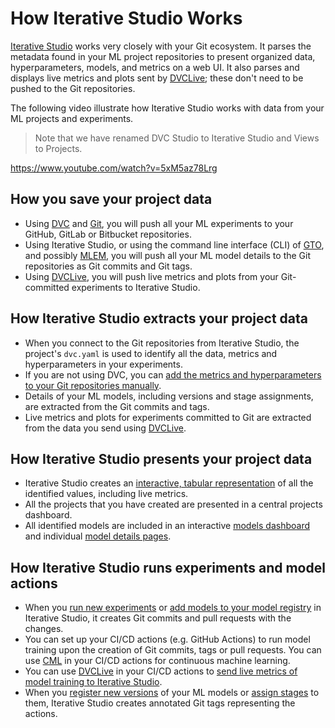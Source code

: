# How Iterative Studio Works

[Iterative Studio](https://studio.iterative.ai/) works very closely with your
Git ecosystem. It parses the metadata found in your ML project repositories to
present organized data, hyperparameters, models, and metrics on a web UI.
It also parses and displays live metrics and plots sent by [DVCLive]; these
don't need to be pushed to the Git repositories.

The following video illustrate how Iterative Studio works with data from your ML
projects and experiments.

> Note that we have renamed DVC Studio to Iterative Studio and Views to
> Projects.

https://www.youtube.com/watch?v=5xM5az78Lrg

## How you save your project data

- Using [DVC] and [Git], you will push all your ML experiments to your GitHub,
  GitLab or Bitbucket repositories.
- Using Iterative Studio, or using the command line interface (CLI) of [GTO],
  and possibly [MLEM], you will push all your ML model details to the Git
  repositories as Git commits and Git tags.
- Using [DVCLive], you will push live metrics and plots from your Git-committed
  experiments to Iterative Studio.

## How Iterative Studio extracts your project data

- When you connect to the Git repositories from Iterative Studio, the project's
  `dvc.yaml` is used to identify all the data, metrics and hyperparameters in
  your experiments.
- If you are not using DVC, you can
  [add the metrics and hyperparameters to your Git repositories manually](/doc/studio/user-guide/projects-and-experiments/configure-a-project#custom-metrics-and-parameters).
- Details of your ML models, including versions and stage assignments, are
  extracted from the Git commits and tags.
- Live metrics and plots for experiments committed to Git are extracted from the
  data you send using [DVCLive].

## How Iterative Studio presents your project data

- Iterative Studio creates an
  [interactive, tabular representation](/doc/studio/user-guide/projects-and-experiments/explore-ml-experiments#components-of-a-project)
  of all the identified values, including live metrics.
- All the projects that you have created are presented in a central projects
  dashboard.
- All identified models are included in an interactive
  [models dashboard](/doc/studio/user-guide/model-registry/view-models#models-dashboard)
  and individual
  [model details pages](/doc/studio/user-guide/model-registry/view-models#model-details-page).

## How Iterative Studio runs experiments and model actions

- When you
  [run new experiments](/doc/studio/user-guide/projects-and-experiments/run-experiments)
  or
  [add models to your model registry](/doc/studio/user-guide/model-registry/add-a-model)
  in Iterative Studio, it creates Git commits and pull requests with the
  changes.
- You can set up your CI/CD actions (e.g. GitHub Actions) to run model training
  upon the creation of Git commits, tags or pull requests. You can use [CML] in
  your CI/CD actions for continuous machine learning.
- You can use [DVCLive] in your CI/CD actions to [send live metrics of model
  training to Iterative Studio][live-metrics-and-plots].
- When you
  [register new versions](/doc/studio/user-guide/model-registry/register-version)
  of your ML models or
  [assign stages](/doc/studio/user-guide/model-registry/assign-stage) to them,
  Iterative Studio creates annotated Git tags representing the actions.

[dvc]: https://dvc.org/
[cml]: https://cml.dev
[mlem]: https://mlem.ai/
[gto]: https://github.com/iterative/gto
[git]: https://git-scm.com/
[live-metrics-and-plots]:
  /doc/studio/user-guide/projects-and-experiments/live-metrics-and-plots
[dvclive]: /doc/dvclive
